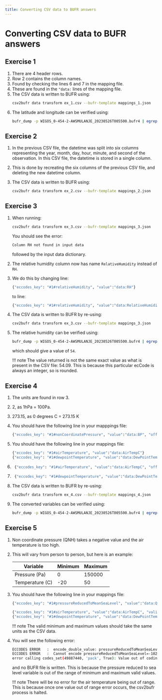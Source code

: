 ```yaml
---
title: Converting CSV data to BUFR answers
---
```


# Converting CSV data to BUFR answers

## Exercise 1

1. There are 4 header rows.
2. Row 2 contains the column names.
3. Found by checking the lines 6 and 7 in the mapping file.
4. These are found in the `"data:` lines of the mapping file.
5. The CSV data is written to BUFR using:
    ```bash
    csv2bufr data transform ex_1.csv --bufr-template mappings_1.json
    ```
6. The latitude and longitude can be verified using:
    ```bash
    bufr_dump -p WIGOS_0-454-2-AWSMULANJE_20230526T005500.bufr4 | egrep -i 'latitude|longitude'
    ```

## Exercise 2

1. In the previous CSV file, the datetime was split into six columns representing the year, month, day, hour, minute, and second of the observation. In this CSV file, the datetime is stored in a single column.

2. This is done by recreating the six columns of the previous CSV file, and deleting the new datetime column.

3. The CSV data is written to BUFR using:
    ```bash
    csv2bufr data transform ex_2.csv --bufr-template mappings_2.json
    ```

## Exercise 3

1. When running:
    ```bash
    csv2bufr data transform ex_3.csv --bufr-template mappings_3.json
    ```

    You should see the error:

    ```bash
    Column RH not found in input data
    ```

    followed by the input data dictionary.

2. The relative humidity column now has name `RelativeHumidity` instead of `RH`.

3. We do this by changing line:

    ```bash
    {"eccodes_key": "#1#relativeHumidity", "value":"data:RH"}
    ```

    to line:

    ```bash
    {"eccodes_key": "#1#relativeHumidity", "value":"data:RelativeHumidity"}
    ```

4. The CSV data is written to BUFR by re-using:

    ```bash
    csv2bufr data transform ex_3.csv --bufr-template mappings_3.json
    ```

5. The relative humidity can be verified using:

    ```bash
    bufr_dump -p WIGOS_0-454-2-AWSMULANJE_20230526T005500.bufr4 | egrep -i relativeHumidity
    ```

    which should give a value of `54`.

    !!! note
        The value returned is not the same exact value as what is present in the CSV file: 54.09.
        This is because this particular ecCode is always an integer, so is rounded.


## Exercise 4

1. The units are found in row 3.
2. 2, as 1hPa = 100Pa.
3. 273.15, as 0 degrees C = 273.15 K
4. You should have the following line in your mapppings file:

    ```bash
    {"eccodes_key": "#1#nonCoordinatePressure", "value":"data:BP", "offset": "const:0", "scale": "const:2"}
    ```

5. You should have the following line in your mappings file:

    ```bash
    {"eccodes_key": "#1#airTemperature", "value":"data:AirTempC"}
    {"eccodes_key": "#1#dewpointTemperature", "value":"data:DewPointTempC"}
    ```

6. ```bash
    {"eccodes_key": "#1#airTemperature", "value":"data:AirTempC", "offset": "const:273.15", "scale": "const:0"}
    ```

7. ```bash
    {"eccodes_key": "#1#dewpointTemperature", "value":"data:DewPointTempC", "offset": "const:273.15", "scale": "const:0"}
    ```

8. The CSV data is written to BUFR by re-using:

    ```bash
    csv2bufr data transform ex_4.csv --bufr-template mappings_4.json
    ```

9. The converted variables can be verified using:

    ```bash
    bufr_dump -p WIGOS_0-454-2-AWSMULANJE_20230526T005500.bufr4 | egrep -i 'nonCoordinatePressure|airTemperature|dewpointTemperature'
    ```

## Exercise 5

1. Non coordinate pressure (QNH) takes a negative value and the air temperature is too high.

2. This will vary from person to person, but here is an example:

    | Variable        | Minimum | Maximum |
    |-----------------|---------|---------|
    | Pressure (Pa)   | 0       | 150000  |
    | Temperature (C) | -20     | 50      |

3. You should have the following line in your mappings file:

    ```bash
    {"eccodes_key": "#1#pressureReducedToMeanSeaLevel", "value":"data:QNH", "valid_min": "const:0", "valid_max": "const:150000"}
    ```

    ```bash
    {"eccodes_key": "#1#airTemperature", "value":"data:AirTempC", "valid_min": "const:-20", "valid_max": "const:50", "offset": "const:273.15", "scale": "const:0"},
    {"eccodes_key": "#1#dewpointTemperature", "value":"data:DewPointTempC", "valid_min": "const:-20", "valid_max": "const:50", "offset": "const:273.15", "scale": "const:0"}
    ```

    !!! note
    The valid minimum and maximum values should take the same units as the CSV data.

4. You will see the following error:

    ```bash
    ECCODES ERROR   :  encode_double_value: pressureReducedToMeanSeaLevel (010051). Value (-102043) out of range (minAllowed=0, maxAllowed=163830).
    ECCODES ERROR   :  Cannot encode pressureReducedToMeanSeaLevel=-102043 (subset=1)
    error calling codes_set(49887440, 'pack', True): Value out of coding range
    ```

    and no BUFR file is written. This is because the pressure reduced to sea level variable is out of the range of minimum and maximum valid values.

    !!! note
    There will be no error for the air temperature being out of range. This is because once one value out of range error occurs, the csv2bufr process is halted.